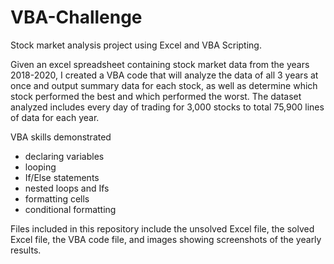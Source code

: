 # VBA-Challenge

Stock market analysis project using Excel and VBA Scripting.

Given an excel spreadsheet containing stock market data from the years 2018-2020, I created a VBA code that will analyze the data of all 3 years at once and output summary data for each stock, as well as determine which stock performed the best and which performed the worst. The dataset analyzed includes every day of trading for 3,000 stocks to total 75,900 lines of data for each year.

VBA skills demonstrated
- declaring variables
- looping
- If/Else statements
- nested loops and Ifs
- formatting cells
- conditional formatting

Files included in this repository include the unsolved Excel file, the solved Excel file, the VBA code file, and images showing screenshots of the yearly results.
